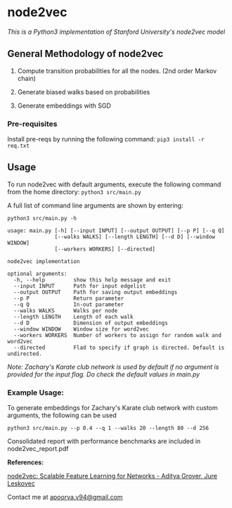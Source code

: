# node2vec

*This is a Python3 implementation of Stanford University's node2vec model*

## General Methodology of node2vec

1. Compute transition probabilities for all the nodes. (2nd order Markov chain)

2. Generate biased walks based on probabilities

3. Generate embeddings with SGD


### Pre-requisites

Install pre-reqs by running the following command:
`pip3 install -r req.txt`

## Usage

To run node2vec with default arguments, execute the following command from the home directory:
`python3 src/main.py`


A full list of command line arguments are shown by entering:
```
python3 src/main.py -h
```

```
usage: main.py [-h] [--input INPUT] [--output OUTPUT] [--p P] [--q Q]
               [--walks WALKS] [--length LENGTH] [--d D] [--window WINDOW]
               [--workers WORKERS] [--directed]

node2vec implementation

optional arguments:
  -h, --help         show this help message and exit
  --input INPUT      Path for input edgelist
  --output OUTPUT    Path for saving output embeddings
  --p P              Return parameter
  --q Q              In-out parameter
  --walks WALKS      Walks per node
  --length LENGTH    Length of each walk
  --d D              Dimension of output embeddings
  --window WINDOW    Window size for word2vec
  --workers WORKERS  Number of workers to assign for random walk and word2vec
  --directed         Flad to specify if graph is directed. Default is undirected. 
```

*Note: Zachary's Karate club network is used by default if no argument is provided for the input flag. Do check the default values in main.py*


### Example Usage:

To generate embeddings for Zachary's Karate club network with custom arguments, the following can be used
```
python3 src/main.py --p 0.4 --q 1 --walks 20 --length 80 --d 256
```


Consolidated report with performance benchmarks are included in node2vec_report.pdf


**References:**

[node2vec: Scalable Feature Learning for Networks - Aditya Grover, Jure Leskovec](https://cs.stanford.edu/~jure/pubs/node2vec-kdd16.pdf)



Contact me at apoorva.v94@gmail.com


